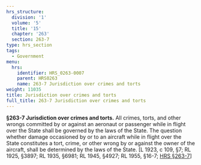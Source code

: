 ```yaml
---
hrs_structure:
  division: '1'
  volume: '5'
  title: '15'
  chapter: '263'
  section: 263-7
type: hrs_section
tags:
  - Government
menu:
  hrs:
    identifier: HRS_0263-0007
    parent: HRS0263
    name: 263-7 Jurisdiction over crimes and torts
weight: 11035
title: Jurisdiction over crimes and torts
full_title: 263-7 Jurisdiction over crimes and torts
---
```

**§263-7 Jurisdiction over crimes and torts.** All crimes, torts, and other wrongs committed by or against an aeronaut or passenger while in flight over the State shall be governed by the laws of the State. The question whether damage occasioned by or to an aircraft while in flight over the State constitutes a tort, crime, or other wrong by or against the owner of the aircraft, shall be determined by the laws of the State. [L 1923, c 109, §7; RL 1925, §3897; RL 1935, §6981; RL 1945, §4927; RL 1955, §16-7; [HRS §263-7](/title-15/chapter-263/section-263-7/)]